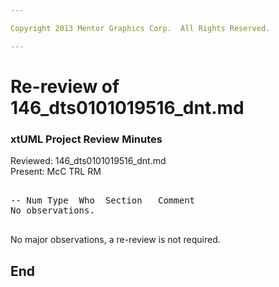 ```yaml
---

Copyright 2013 Mentor Graphics Corp.  All Rights Reserved.

---
```


# Re-review of 146_dts0101019516_dnt.md
### xtUML Project Review Minutes

Reviewed: 146_dts0101019516_dnt.md  
Present:  McC TRL RM

<pre>

-- Num Type  Who  Section   Comment
No observations.

</pre>
   
No major observations, a re-review is not required.

End
---
